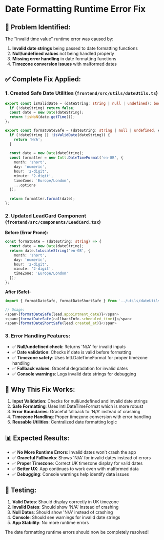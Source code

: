 # Date Formatting Runtime Error Fix

## 🎯 **Problem Identified:**
The "Invalid time value" runtime error was caused by:
1. **Invalid date strings** being passed to date formatting functions
2. **Null/undefined values** not being handled properly
3. **Missing error handling** in date formatting functions
4. **Timezone conversion issues** with malformed dates

## ✅ **Complete Fix Applied:**

### **1. Created Safe Date Utilities** (`frontend/src/utils/dateUtils.ts`)
```typescript
export const isValidDate = (dateString: string | null | undefined): boolean => {
  if (!dateString) return false;
  const date = new Date(dateString);
  return !isNaN(date.getTime());
};

export const formatDateSafe = (dateString: string | null | undefined, options: Intl.DateTimeFormatOptions = {}): string => {
  if (!dateString || !isValidDate(dateString)) {
    return 'N/A';
  }
  
  const date = new Date(dateString);
  const formatter = new Intl.DateTimeFormat('en-GB', {
    month: 'short',
    day: 'numeric',
    hour: '2-digit',
    minute: '2-digit',
    timeZone: 'Europe/London',
    ...options
  });
  
  return formatter.format(date);
};
```

### **2. Updated LeadCard Component** (`frontend/src/components/LeadCard.tsx`)
**Before (Error Prone):**
```typescript
const formatDate = (dateString: string) => {
  const date = new Date(dateString);
  return date.toLocaleString('en-GB', {
    month: 'short',
    day: 'numeric',
    hour: '2-digit',
    minute: '2-digit',
    timeZone: 'Europe/London'
  });
};
```

**After (Safe):**
```typescript
import { formatDateSafe, formatDateShortSafe } from '../utils/dateUtils';

// Usage:
<span>{formatDateSafe(lead.appointment_date)}</span>
<span>{formatDateSafe(callbackInfo.scheduled_time)}</span>
<span>{formatDateShortSafe(lead.created_at)}</span>
```

### **3. Error Handling Features:**
- ✅ **Null/undefined check**: Returns 'N/A' for invalid inputs
- ✅ **Date validation**: Checks if date is valid before formatting
- ✅ **Timezone safety**: Uses Intl.DateTimeFormat for proper timezone handling
- ✅ **Fallback values**: Graceful degradation for invalid dates
- ✅ **Console warnings**: Logs invalid date strings for debugging

## 🔧 **Why This Fix Works:**

1. **Input Validation**: Checks for null/undefined and invalid date strings
2. **Safe Formatting**: Uses Intl.DateTimeFormat which is more robust
3. **Error Boundaries**: Graceful fallback to 'N/A' instead of crashing
4. **Timezone Handling**: Proper timezone conversion with error handling
5. **Reusable Utilities**: Centralized date formatting logic

## 📊 **Expected Results:**

- ✅ **No More Runtime Errors**: Invalid dates won't crash the app
- ✅ **Graceful Fallbacks**: Shows 'N/A' for invalid dates instead of errors
- ✅ **Proper Timezone**: Correct UK timezone display for valid dates
- ✅ **Better UX**: App continues to work even with malformed data
- ✅ **Debugging**: Console warnings help identify data issues

## 🧪 **Testing:**

1. **Valid Dates**: Should display correctly in UK timezone
2. **Invalid Dates**: Should show 'N/A' instead of crashing
3. **Null Dates**: Should show 'N/A' instead of crashing
4. **Console**: Should see warnings for invalid date strings
5. **App Stability**: No more runtime errors

The date formatting runtime errors should now be completely resolved!
